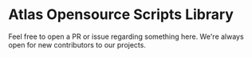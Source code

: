 # Atlas Opensource Scripts Library

Feel free to open a PR or issue regarding something here. We're always open for new contributors to our projects.
